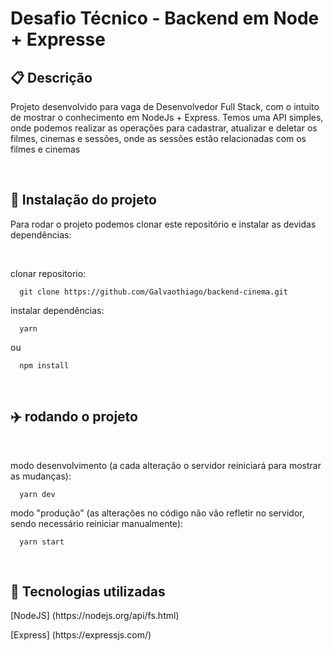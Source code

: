 <h1>Desafio Técnico - Backend em Node + Expresse</<h2>
<br />

<h2>📋 Descrição</h2>
<p>Projeto desenvolvido para vaga de Desenvolvedor Full Stack, com o intuito de mostrar o conhecimento em NodeJs + Express. 
Temos uma API simples, onde podemos realizar as operações para cadastrar, atualizar e deletar  os filmes, cinemas e sessões, 
onde as sessões estão relacionadas com os filmes e cinemas</p>
<br />

<h2>🔧 Instalação do projeto</h2>
<p>Para rodar o projeto podemos clonar este repositório e instalar as devidas dependências:</p>
<br />

clonar repositorio:
      
      git clone https://github.com/Galvaothiago/backend-cinema.git
      
instalar dependências:
      
      yarn
      
ou
      
      npm install


<br/>
 <h2>✈️ rodando o projeto</h2>
<br/>
      
modo desenvolvimento (a cada alteração o servidor reiniciará para mostrar as mudanças):
      
      yarn dev
      
modo "produção" (as alterações no código não vão refletir no servidor, sendo necessário reiniciar manualmente):
      
      yarn start 
 
      
<br/>
<h2>🔧 Tecnologias utilizadas</h2>
      <p>[NodeJS] (https://nodejs.org/api/fs.html)</p>
      <p>[Express] (https://expressjs.com/)</p>
      
